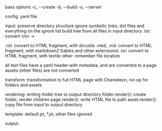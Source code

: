 bass options
-c, --create
-b, --build
-s, --server

config: yaml file

input:
preserve directory structure
ignore symbolic links, dot files and everything on the ignore list
build tree from all files in input directory
.txt: convert \n\n -> </p><p>
.rst: convert to HTML fragment, with docutils
.mkd, .md: convert to HTML fragment, with markdown2 (tables and other extensions)
.txi: convert to HTML fragment, with textile
other: remember file location

all text files have a yaml header with metadata, and are converted to a page
assets (other files) are not converted

transform: transformation to full HTML page with Chameleon,
no-op for folders and assets

rendering: writing folder tree to output directory
folder.render(): create folder, render children
page.render(): write HTML file to path
asset.render(): copy file from input to output directory

template: default.pt, *.pt, other files ignored

output:
